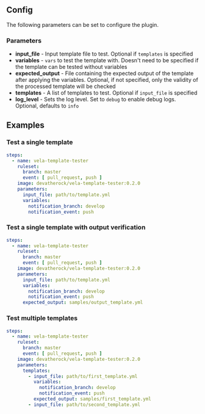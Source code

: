 ## Config
The following parameters can be set to configure the plugin.

### Parameters
* **input_file** - Input template file to test. Optional if `templates` is specified
* **variables** - `vars` to test the template with. Doesn't need to be specified if the template can be tested without variables
* **expected_output** - File containing the expected output of the template after applying the variables. Optional, if not specified, only the validity of the processed template will be checked
* **templates** - A list of templates to test. Optional if `input_file` is specified
* **log_level** - Sets the log level. Set to `debug` to enable debug logs. Optional, defaults to `info`

## Examples
### Test a single template

```yaml
steps:
  - name: vela-template-tester
    ruleset:
      branch: master
      event: [ pull_request, push ]
    image: devatherock/vela-template-tester:0.2.0
    parameters:
      input_file: path/to/template.yml
      variables:
        notification_branch: develop
        notification_event: push
```

### Test a single template with output verification

```yaml
steps:
  - name: vela-template-tester
    ruleset:
      branch: master
      event: [ pull_request, push ]
    image: devatherock/vela-template-tester:0.2.0
    parameters:
      input_file: path/to/template.yml
      variables:
        notification_branch: develop
        notification_event: push
      expected_output: samples/output_template.yml
```

### Test multiple templates

```yaml
steps:
  - name: vela-template-tester
    ruleset:
      branch: master
      event: [ pull_request, push ]
    image: devatherock/vela-template-tester:0.2.0
    parameters:
      templates:
        - input_file: path/to/first_template.yml
          variables:
            notification_branch: develop
            notification_event: push
          expected_output: samples/first_template.yml
        - input_file: path/to/second_template.yml
```
